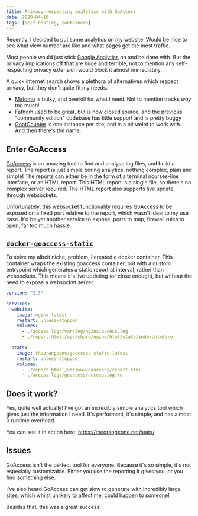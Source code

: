 ```yaml
---
title: Privacy-respecting analytics with GoAccess
date: 2020-04-10
tags: [self-hosting, containers]
---
```


Recently, I decided to put some analytics on my website. Would be nice to see what view number are like and what pages get the most traffic.

Most people would just stick [Google Analytics](https://analytics.google.com/) on and be done with. But the privacy implications off that are huge and terrible, not to mention any self-respecting privacy extension would block it almost immediately.

A quick internet search shows a plethora of alternatives which respect privacy, but they don't quite fit my needs.

- [Matomo](https://matomo.org/) is bulky, and overkill for what I need. Not to mention tracks _way_ too much!
- [Fathom](https://usefathom.com/) used to be great, but is now closed source, and the previous "community edition" codebase has little support and is pretty buggy
- [GoatCounter](https://www.goatcounter.com/) is one instance per site, and is a bit weird to work with. And then there's the name.

## Enter GoAccess

[GoAccess](https://goaccess.io/) is an amazing tool to find and analyse log files, and build a report. The report is just simple boring analytics, nothing complex, plain and simple! The reports can either be in the form of a terminal ncurses-line interface, or an HTML report. This HTML report is a single file, so there's no complex server required. The HTML report also supports live update through websockets.

Unfortunately, this websocket functionality requires GoAccess to be exposed on a fixed port relative to the report, which wasn't ideal to my use case. It'd be yet another service to expose, ports to map, firewall rules to open, far too much hassle.

## [`docker-goaccess-static`](https://github.com/RealOrangeOne/docker-goaccess-static/)

To solve my albeit niche, problem, I created a docker container. This container wraps the existing goaccess container, but with a custom entrypoint which generates a static report at interval, rather than websockets. This means it's live updating (or close enough), but without the need to expose a websocket server.

```yaml
version: "2.3"

services:
  website:
    image: nginx:latest
    restart: unless-stopped
    volumes:
      - ./access.log:/var/log/nginx/access.log
      - ./report.html:/usr/share/nginx/html/stats/index.html:ro

  stats:
    image: theorangeone/goaccess-static:latest
    restart: unless-stopped
    volumes:
      - ./report.html:/var/www/goaccess/report.html
      - ./access.log:/goaccess/access.log:ro

```

## Does it work?

Yes, quite well actually! I've got an incredibly simple analytics tool which gives just the information I need. It's performant, it's simple, and has almost 0 runtime overhead.

You can see it in action here: https://theorangeone.net/stats/.

## Issues

GoAccess isn't the perfect tool for everyone. Because it's so simple, it's not especially customizable. Either you use the reporting it gives you, or you find something else.

I've also heard GoAccess can get slow to generate with incredibly large sites, which whilst unlikely to affect me, could happen to someone!

Besides that, this was a great success!
